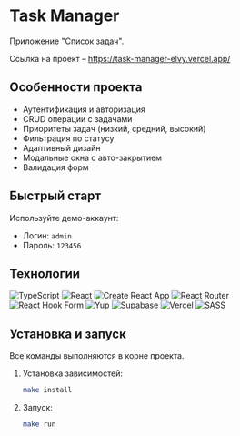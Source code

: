 # Task Manager

Приложение "Список задач".

Cсылка на проект – https://task-manager-elvy.vercel.app/

## Особенности проекта
- Аутентификация и авторизация
- CRUD операции с задачами
- Приоритеты задач (низкий, средний, высокий)
- Фильтрация по статусу
- Адаптивный дизайн
- Модальные окна с авто-закрытием
- Валидация форм

## Быстрый старт
Используйте демо-аккаунт:
- Логин: `admin`
- Пароль: `123456`

## Технологии
![TypeScript](https://img.shields.io/badge/typescript-%23007ACC.svg?style=for-the-badge&logo=typescript&logoColor=white)
![React](https://img.shields.io/badge/react-%2320232a.svg?style=for-the-badge&logo=react&logoColor=%2361DAFB)
![Create React App](https://img.shields.io/badge/create--react--app-%2361DAFB.svg?style=for-the-badge&logo=create-react-app&logoColor=white)
![React Router](https://img.shields.io/badge/React_Router-CA4245?style=for-the-badge&logo=react-router&logoColor=white)
![React Hook Form](https://img.shields.io/badge/React%20Hook%20Form-%23EC5990.svg?style=for-the-badge&logo=reacthookform&logoColor=white)
![Yup](https://img.shields.io/badge/yup-%2335B4BB.svg?style=for-the-badge&logo=yup&logoColor=white)
![Supabase](https://img.shields.io/badge/Supabase-3ECF8E?style=for-the-badge&logo=supabase&logoColor=white)
![Vercel](https://img.shields.io/badge/vercel-%23000000.svg?style=for-the-badge&logo=vercel&logoColor=white)
![SASS](https://img.shields.io/badge/SASS-hotpink.svg?style=for-the-badge&logo=SASS&logoColor=white)


## Установка и запуск
Все команды выполняются в корне проекта.

1. Установка зависимостей:
    ```bash
    make install
    ```
2. Запуск:
    ```bash
    make run
    ```